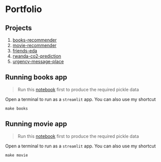 # Portfolio

## Projects
1. [books-recommender](portfolio/books-recommender/books-recomender.ipynb)
2. [movie-recommender](portfolio/movie-recommender/movie-recommender.ipynb)
3. [friends-eda](portfolio/friends-eda/friends-eda.ipynb)
4. [rwanda-co2-prediction](portfolio/rwanda-co2-prediction/rwanda-co2-prediction.ipynb)
5. [urgency-message-place](portfolio/Urgency_message_place/urgency_message_decision.ipynb)
 
## Running books app
> Run this [notebook](portfolio/books-recommender/books-recomender.ipynb) first to produce the required pickle data

Open a terminal to run as a `streamlit` app. You can also use my shortcut

```
make books
```

## Running movie app
> Run this [notebook](portfolio/movie-recommender/movie-recomender.ipynb) first to produce the required pickle data

Open a terminal to run as a `streamlit` app. You can also use my shortcut

```
make movie
```
